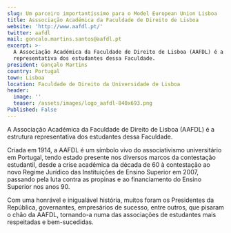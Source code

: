 ```yaml
---
slug: Um parceiro importantíssimo para o Model European Union Lisboa
title: Asssociação Académica da Faculdade de Direito de Lisboa
website: 'http://www.aafdl.pt/'
twitter: aafdl
mail: goncalo.martins.santos@aafdl.pt
excerpt: >-
  A Associação Académica da Faculdade de Direito de Lisboa (AAFDL) é a estrutura
  representativa dos estudantes dessa Faculdade.
president: Gonçalo Martins
country: Portugal
town: Lisboa
location: Faculdade de Direito da Universidade de Lisboa
header:
  image: ''
  teaser: /assets/images/logo_aafdl-840x693.png
Published: False
---
```

A Associação Académica da Faculdade de Direito de Lisboa (AAFDL) é a estrutura representativa dos estudantes dessa Faculdade.

Criada em 1914, a AAFDL é um símbolo vivo do associativismo universitário em Portugal, tendo estado presente nos diversos marcos da contestação estudantil, desde a crise académica da década de 60 à contestação ao novo Regime Jurídico das Instituições de Ensino Superior em 2007, passando pela luta contra as propinas e ao financiamento do Ensino Superior nos anos 90.

Com uma honrável e inigualável história, muitos foram os Presidentes da República, governantes, empresários de sucesso, entre outros, que pisaram o chão da AAFDL, tornando-a numa das associações de estudantes mais respeitadas e bem-sucedidas.
